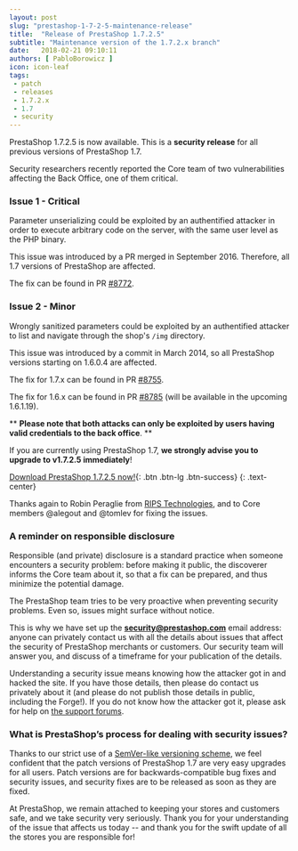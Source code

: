 ```yaml
---
layout: post
slug: "prestashop-1-7-2-5-maintenance-release"
title:  "Release of PrestaShop 1.7.2.5"
subtitle: "Maintenance version of the 1.7.2.x branch"
date:   2018-02-21 09:10:11
authors: [ PabloBorowicz ]
icon: icon-leaf
tags:
 - patch
 - releases
 - 1.7.2.x
 - 1.7
 - security
---
```


PrestaShop 1.7.2.5 is now available. This is a <b>security release</b> for all previous versions of PrestaShop 1.7.

Security researchers recently reported the Core team of two vulnerabilities affecting the Back Office, one of them critical.

### Issue 1 - Critical

Parameter unserializing could be exploited by an authentified attacker in order to execute arbitrary code on the server, with the same user level as the PHP binary.

This issue was introduced by a PR merged in September 2016. Therefore, all 1.7 versions of PrestaShop are affected.

The fix can be found in PR [#8772](https://github.com/PrestaShop/PrestaShop/pull/8772).

### Issue 2 - Minor

Wrongly sanitized parameters could be exploited by an authentified attacker to list and navigate through the shop's `/img` directory.

This issue was introduced by a commit in March 2014, so all PrestaShop versions starting on 1.6.0.4 are affected.

The fix for 1.7.x can be found in PR [#8755](https://github.com/PrestaShop/PrestaShop/pull/8755).

The fix for 1.6.x can be found in PR [#8785](https://github.com/PrestaShop/PrestaShop/pull/8785) (will be available in the upcoming 1.6.1.19).


** **Please note that both attacks can only be exploited by users having valid credentials to the back office**. **

If you are currently using PrestaShop 1.7, <b>we strongly advise you to upgrade to v1.7.2.5 immediately</b>!

[Download PrestaShop 1.7.2.5 now!](https://www.prestashop.com/versions){: .btn .btn-lg .btn-success}
{: .text-center}

Thanks again to Robin Peraglie from [RIPS Technologies](https://www.ripstech.com/), and to Core members @alegout and @tomlev for fixing the issues.


### A reminder on responsible disclosure

Responsible (and private) disclosure is a standard practice when someone encounters a security problem: before making it public, the discoverer informs the Core team about it, so that a fix can be prepared, and thus minimize the potential damage.

The PrestaShop team tries to be very proactive when preventing security problems. Even so, issues might surface without notice.

This is why we have set up the <b>security@prestashop.com</b> email address: anyone can privately contact us with all the details about issues that affect the security of PrestaShop merchants or customers. Our security team will answer you, and discuss of a timeframe for your publication of the details.

Understanding a security issue means knowing how the attacker got in and hacked the site. If you have those details, then please do contact us privately about it (and please do not publish those details in public, including the Forge!). If you do not know how the attacker got it, please ask for help on [the support forums](https://www.prestashop.com/forums/).


### What is PrestaShop’s process for dealing with security issues?

Thanks to our strict use of a [SemVer-like versioning scheme](http://build.prestashop.com/news/a-more-semantic-versioning-scheme/), we feel confident that the patch versions of PrestaShop 1.7 are very easy upgrades for all users. Patch versions are for backwards-compatible bug fixes and security issues, and security fixes are to be released as soon as they are fixed.

At PrestaShop, we remain attached to keeping your stores and customers safe, and we take security very seriously. Thank you for your understanding of the issue that affects us today -- and thank you for the swift update of all the stores you are responsible for!
